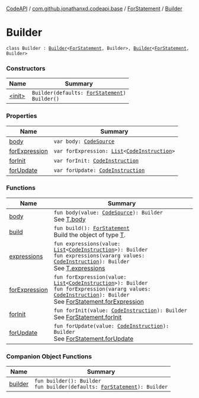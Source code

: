 [CodeAPI](../../../index.md) / [com.github.jonathanxd.codeapi.base](../../index.md) / [ForStatement](../index.md) / [Builder](.)

# Builder

`class Builder : `[`Builder`](../../-if-expression-holder/-builder/index.md)`<`[`ForStatement`](../index.md)`, Builder>, `[`Builder`](../../-body-holder/-builder/index.md)`<`[`ForStatement`](../index.md)`, Builder>`

### Constructors

| Name | Summary |
|---|---|
| [&lt;init&gt;](-init-.md) | `Builder(defaults: `[`ForStatement`](../index.md)`)`<br>`Builder()` |

### Properties

| Name | Summary |
|---|---|
| [body](body.md) | `var body: `[`CodeSource`](../../../com.github.jonathanxd.codeapi/-code-source/index.md) |
| [forExpression](for-expression.md) | `var forExpression: `[`List`](https://kotlinlang.org/api/latest/jvm/stdlib/kotlin.collections/-list/index.html)`<`[`CodeInstruction`](../../../com.github.jonathanxd.codeapi/-code-instruction.md)`>` |
| [forInit](for-init.md) | `var forInit: `[`CodeInstruction`](../../../com.github.jonathanxd.codeapi/-code-instruction.md) |
| [forUpdate](for-update.md) | `var forUpdate: `[`CodeInstruction`](../../../com.github.jonathanxd.codeapi/-code-instruction.md) |

### Functions

| Name | Summary |
|---|---|
| [body](body.md) | `fun body(value: `[`CodeSource`](../../../com.github.jonathanxd.codeapi/-code-source/index.md)`): Builder`<br>See [T.body](#) |
| [build](build.md) | `fun build(): `[`ForStatement`](../index.md)<br>Build the object of type [T](#). |
| [expressions](expressions.md) | `fun expressions(value: `[`List`](https://kotlinlang.org/api/latest/jvm/stdlib/kotlin.collections/-list/index.html)`<`[`CodeInstruction`](../../../com.github.jonathanxd.codeapi/-code-instruction.md)`>): Builder`<br>`fun expressions(vararg values: `[`CodeInstruction`](../../../com.github.jonathanxd.codeapi/-code-instruction.md)`): Builder`<br>See [T.expressions](#) |
| [forExpression](for-expression.md) | `fun forExpression(value: `[`List`](https://kotlinlang.org/api/latest/jvm/stdlib/kotlin.collections/-list/index.html)`<`[`CodeInstruction`](../../../com.github.jonathanxd.codeapi/-code-instruction.md)`>): Builder`<br>`fun forExpression(vararg values: `[`CodeInstruction`](../../../com.github.jonathanxd.codeapi/-code-instruction.md)`): Builder`<br>See [ForStatement.forExpression](../for-expression.md) |
| [forInit](for-init.md) | `fun forInit(value: `[`CodeInstruction`](../../../com.github.jonathanxd.codeapi/-code-instruction.md)`): Builder`<br>See [ForStatement.forInit](../for-init.md) |
| [forUpdate](for-update.md) | `fun forUpdate(value: `[`CodeInstruction`](../../../com.github.jonathanxd.codeapi/-code-instruction.md)`): Builder`<br>See [ForStatement.forUpdate](../for-update.md) |

### Companion Object Functions

| Name | Summary |
|---|---|
| [builder](builder.md) | `fun builder(): Builder`<br>`fun builder(defaults: `[`ForStatement`](../index.md)`): Builder` |
